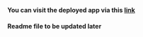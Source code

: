 **You can visit the deployed app via this [link](http://streamlit100days.herokuapp.com/)**

#### Readme file to be updated later